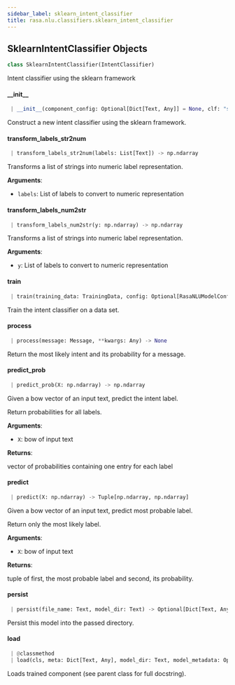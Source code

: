 ```yaml
---
sidebar_label: sklearn_intent_classifier
title: rasa.nlu.classifiers.sklearn_intent_classifier
---
```


## SklearnIntentClassifier Objects

```python
class SklearnIntentClassifier(IntentClassifier)
```

Intent classifier using the sklearn framework

#### \_\_init\_\_

```python
 | __init__(component_config: Optional[Dict[Text, Any]] = None, clf: "sklearn.model_selection.GridSearchCV" = None, le: Optional["sklearn.preprocessing.LabelEncoder"] = None) -> None
```

Construct a new intent classifier using the sklearn framework.

#### transform\_labels\_str2num

```python
 | transform_labels_str2num(labels: List[Text]) -> np.ndarray
```

Transforms a list of strings into numeric label representation.

**Arguments**:

- `labels`: List of labels to convert to numeric representation

#### transform\_labels\_num2str

```python
 | transform_labels_num2str(y: np.ndarray) -> np.ndarray
```

Transforms a list of strings into numeric label representation.

**Arguments**:

- `y`: List of labels to convert to numeric representation

#### train

```python
 | train(training_data: TrainingData, config: Optional[RasaNLUModelConfig] = None, **kwargs: Any, ,) -> None
```

Train the intent classifier on a data set.

#### process

```python
 | process(message: Message, **kwargs: Any) -> None
```

Return the most likely intent and its probability for a message.

#### predict\_prob

```python
 | predict_prob(X: np.ndarray) -> np.ndarray
```

Given a bow vector of an input text, predict the intent label.

Return probabilities for all labels.

**Arguments**:

- `X`: bow of input text

**Returns**:

vector of probabilities containing one entry for each label

#### predict

```python
 | predict(X: np.ndarray) -> Tuple[np.ndarray, np.ndarray]
```

Given a bow vector of an input text, predict most probable label.

Return only the most likely label.

**Arguments**:

- `X`: bow of input text

**Returns**:

tuple of first, the most probable label and second,
its probability.

#### persist

```python
 | persist(file_name: Text, model_dir: Text) -> Optional[Dict[Text, Any]]
```

Persist this model into the passed directory.

#### load

```python
 | @classmethod
 | load(cls, meta: Dict[Text, Any], model_dir: Text, model_metadata: Optional[Metadata] = None, cached_component: Optional["SklearnIntentClassifier"] = None, **kwargs: Any, ,) -> "SklearnIntentClassifier"
```

Loads trained component (see parent class for full docstring).

